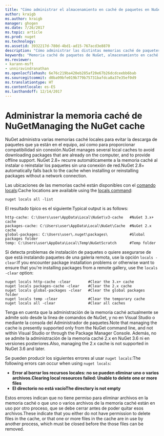 ```yaml
---
title: "Cómo administrar el almacenamiento en caché de paquetes en NuGet | Microsoft Docs"
author: kraigb
ms.author: kraigb
manager: ghogen
ms.date: 7/26/2017
ms.topic: article
ms.prod: nuget
ms.technology: 
ms.assetid: 3932217d-780d-4bd1-ad15-767acd3e8870
description: "Cómo administrar las distintas memorias caché de paquetes de NuGet que existen en un equipo, que se usan al instalar o restaurar paquetes."
keywords: "Memoria caché de paquetes de NuGet, almacenamiento en caché de paquetes, memorias caché de NuGet, administrar memorias caché, memoria caché local de NuGet, memoria caché global de NuGet, comando locals de NuGet, borrar una memoria caché"
ms.reviewer:
- karann-msft
- unniravindranathan
ms.openlocfilehash: 6e76c219ba420eb285af20e67b26dcdceebb6bab
ms.sourcegitcommit: d0ba99bfe019b779b75731bafdca8a37e35ef0d9
ms.translationtype: HT
ms.contentlocale: es-ES
ms.lasthandoff: 12/14/2017
---
```

# <a name="managing-the-nuget-cache"></a><span data-ttu-id="5bc87-104">Administrar la memoria caché de NuGet</span><span class="sxs-lookup"><span data-stu-id="5bc87-104">Managing the NuGet cache</span></span>

<span data-ttu-id="5bc87-105">NuGet administra varias memorias caché locales para evitar la descarga de paquetes que ya están en el equipo, así como para proporcionar compatibilidad sin conexión.</span><span class="sxs-lookup"><span data-stu-id="5bc87-105">NuGet manages several local caches to avoid downloading packages that are already on the computer, and to provide offline support.</span></span> <span data-ttu-id="5bc87-106">NuGet 2.8+ recurre automáticamente a la memoria caché al instalar o reinstalar los paquetes sin una conexión de red.</span><span class="sxs-lookup"><span data-stu-id="5bc87-106">NuGet 2.8+ automatically falls back to the cache when installing or reinstalling packages without a network connection.</span></span>

<span data-ttu-id="5bc87-107">Las ubicaciones de las memorias caché están disponibles con el [comando locals](../tools/cli-ref-locals.md):</span><span class="sxs-lookup"><span data-stu-id="5bc87-107">Cache locations are available using the [locals command](../tools/cli-ref-locals.md):</span></span>

```
nuget locals all -list
```

<span data-ttu-id="5bc87-108">El resultado típico es el siguiente:</span><span class="sxs-lookup"><span data-stu-id="5bc87-108">Typical output is as follows:</span></span>

    http-cache: C:\Users\user\AppData\Local\NuGet\v3-cache   #NuGet 3.x+ cache
    packages-cache: C:\Users\user\AppData\Local\NuGet\Cache  #NuGet 2.x cache
    global-packages: C:\Users\user\.nuget\packages\          #Global packages folder
    temp: C:\Users\user\AppData\Local\Temp\NuGetScratch      #Temp folder

<span data-ttu-id="5bc87-109">Si detecta problemas de instalación de paquetes o quiere asegurarse de que está instalando paquetes de una galería remota, use la opción `locals -clear`:</span><span class="sxs-lookup"><span data-stu-id="5bc87-109">If you encounter package installation problems or otherwise want to ensure that you're installing packages from a remote gallery, use the `locals -clear` option:</span></span>

```
nuget locals http-cache -clear        #Clear the 3.x+ cache
nuget locals packages-cache -clear    #Clear the 2.x cache
nuget locals global-packages -clear   #Clear the global packages folder
nuget locals temp -clear              #Clear the temporary cache
nuget locals all -clear               #Clear all caches
```

<span data-ttu-id="5bc87-110">Tenga en cuenta que la administración de la memoria caché actualmente se admite solo desde la línea de comandos de NuGet, y no en Visual Studio o mediante la consola del Administrador de paquetes.</span><span class="sxs-lookup"><span data-stu-id="5bc87-110">Note that managing the cache is presently supported only from the NuGet command line, and not within Visual Studio or through the Package Manager Console.</span></span> <span data-ttu-id="5bc87-111">Además, no se admite la administración de la memoria caché 2.x en NuGet 3.6 ni en versiones posteriores.</span><span class="sxs-lookup"><span data-stu-id="5bc87-111">Also, managing the 2.x cache is not supported in NuGet 3.6 and later.</span></span>

<span data-ttu-id="5bc87-112">Se pueden producir los siguientes errores al usar `nuget locals`:</span><span class="sxs-lookup"><span data-stu-id="5bc87-112">The following errors can occur when using `nuget locals`:</span></span>

* <span data-ttu-id="5bc87-113">**Error al borrar los recursos locales: no se pueden eliminar uno o varios archivos.**</span><span class="sxs-lookup"><span data-stu-id="5bc87-113">**Clearing local resources failed: Unable to delete one or more files**</span></span>
* <span data-ttu-id="5bc87-114">**El directorio no está vacío**</span><span class="sxs-lookup"><span data-stu-id="5bc87-114">**The directory is not empty**</span></span>

<span data-ttu-id="5bc87-115">Estos errores indican que no tiene permiso para eliminar archivos en la memoria caché o que uno o varios archivos de la memoria caché están en uso por otro proceso, que se debe cerrar antes de poder quitar esos archivos.</span><span class="sxs-lookup"><span data-stu-id="5bc87-115">These indicate that you either do not have permission to delete files in the cache, or that one or more files in the cache are in use by another process, which must be closed before the those files can be removed.</span></span>
